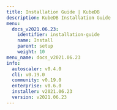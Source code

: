 ```yaml
---
title: Installation Guide | KubeDB
description: KubeDB Installation Guide
menu:
  docs_v2021.06.23:
    identifier: installation-guide
    name: Install
    parent: setup
    weight: 10
menu_name: docs_v2021.06.23
info:
  autoscaler: v0.4.0
  cli: v0.19.0
  community: v0.19.0
  enterprise: v0.6.0
  installer: v2021.06.23
  version: v2021.06.23
---
```


